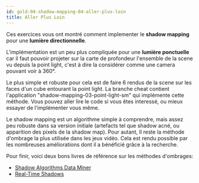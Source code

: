 ```yaml
---
id: gold-04-shadow-mapping-04-aller-plus-loin
title: Aller Plus Loin
---
```


Ces exercices vous ont montré comment implementer le **shadow mapping** pour une **lumière directionnelle**.

L'implémentation est un peu plus compliquée pour une **lumière ponctuelle** car il faut pouvoir projeter sur la carte de profondeur l'ensemble de la scene vu depuis la point light, c'est à dire la considérer comme une camera pouvant voir à 360°.

Le plus simple et robuste pour cela est de faire 6 rendus de la scene sur les faces d'un cube entourant la point light. La branche cheat contient l'application "shadow-mapping-03-point-light-sm" qui implémente cette méthode. Vous pouvez aller lire le code si vous êtes interessé, ou mieux essayer de l'implémenter vous même.

Le shadow mapping est un algorithme simple à comprendre, mais assez peu robuste dans sa version initiale (artefacts tel que shadow acné, ou apparition des pixels de la shadow map). Pour autant, Il reste la méthode d'ombrage la plus utilisée dans les jeux vidéo. Cela est rendu possible par les nombreuses améliorations dont il a bénéficié grâce à la recherche.

Pour finir, voici deux bons livres de référence sur les méthodes d'ombrages:

- [Shadow Algorithms Data Miner](https://www.amazon.com/gp/product/1439880239?tag=realtimerenderin&pldnSite=1)
- [Real-Time Shadows](https://www.amazon.com/Real-Time-Shadows-Michael-Wimmer/dp/1568814380?tag=realtimerenderin&pldnSite=1)